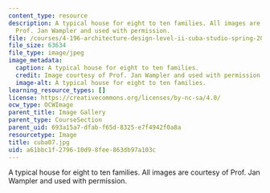 ```yaml
---
content_type: resource
description: A typical house for eight to ten families. All images are courtesy of
  Prof. Jan Wampler and used with permission.
file: /courses/4-196-architecture-design-level-ii-cuba-studio-spring-2004/a61bbc1f279610d98fee863db97a103c_cuba07.jpg
file_size: 63634
file_type: image/jpeg
image_metadata:
  caption: A typical house for eight to ten families.
  credit: Image courtesy of Prof. Jan Wampler and used with permission.
  image-alt: A typical house for eight to ten families.
learning_resource_types: []
license: https://creativecommons.org/licenses/by-nc-sa/4.0/
ocw_type: OCWImage
parent_title: Image Gallery
parent_type: CourseSection
parent_uid: 693a15a7-dfab-f65d-8325-e7f4942f0a8a
resourcetype: Image
title: cuba07.jpg
uid: a61bbc1f-2796-10d9-8fee-863db97a103c
---
```

A typical house for eight to ten families. All images are courtesy of Prof. Jan Wampler and used with permission.